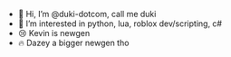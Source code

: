 - 👋 Hi, I’m @duki-dotcom, call me duki
- 👀 I’m interested in python, lua, roblox dev/scripting, c#
- 😢 Kevin is newgen
- 🔥 Dazey a bigger newgen tho
